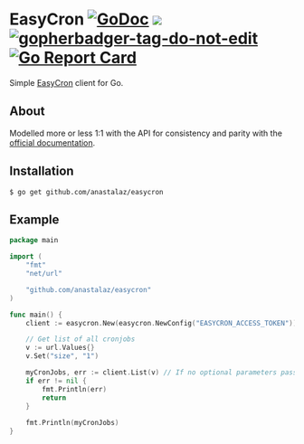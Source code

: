 # EasyCron [![GoDoc](https://godoc.org/github.com/tj/go-dropbox?status.svg)](https://godoc.org/github.com/anastalaz/easycron) ![](https://img.shields.io/badge/license-MIT-blue.svg) <a href='https://github.com/jpoles1/gopherbadger' target='_blank'>![gopherbadger-tag-do-not-edit](https://img.shields.io/badge/coverage-77%25-brightgreen.svg?longCache=true&style=flat)</a> [![Go Report Card](https://goreportcard.com/badge/github.com/anastalaz/easycron)](https://goreportcard.com/report/github.com/anastalaz/easycron)


 Simple [EasyCron](https://www.easycron.com) client for Go.

## About

 Modelled more or less 1:1 with the API for consistency and parity with the [official documentation](https://www.easycron.com/document).

## Installation

```console
$ go get github.com/anastalaz/easycron
```

## Example

```go
package main

import (
	"fmt"
	"net/url"

	"github.com/anastalaz/easycron"
)

func main() {
	client := easycron.New(easycron.NewConfig("EASYCRON_ACCESS_TOKEN"))

	// Get list of all cronjobs
	v := url.Values{}
	v.Set("size", "1")

	myCronJobs, err := client.List(v) // If no optional parameters pass nil
	if err != nil {
		fmt.Println(err)
		return
	}
	
	fmt.Println(myCronJobs)
}
```
